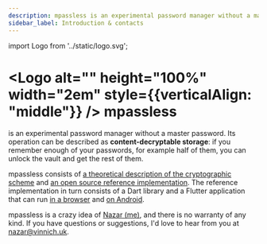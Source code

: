 ```yaml
---
description: mpassless is an experimental password manager without a master password.
sidebar_label: Introduction & contacts
---
```


import Logo from '../static/logo.svg';

# <Logo alt="" height="100%" width="2em" style={{verticalAlign: "middle"}} /> mpassless

<head>
    <title>mpassless</title>
</head>

is an experimental password manager without a master password.
Its operation can be described as **content-decryptable storage**:
if you remember enough of your passwords,
for example half of them,
you can unlock the vault and get the rest of them.

mpassless consists of [a theoretical description of the cryptographic scheme](./scheme.md)
and [an open source reference implementation](https://github.com/Kharacternyk/mpassless).
The reference implementation in turn consists of a Dart library and a Flutter application
that can run [in a browser](https://app.mpassless.org) and [on Android](https://play.google.com/store/apps/details).

mpassless is a crazy idea of [Nazar (me)](https://vinnich.uk),
and there is no warranty of any kind.
If you have questions or suggestions,
I'd love to hear from you at nazar@vinnich.uk.
